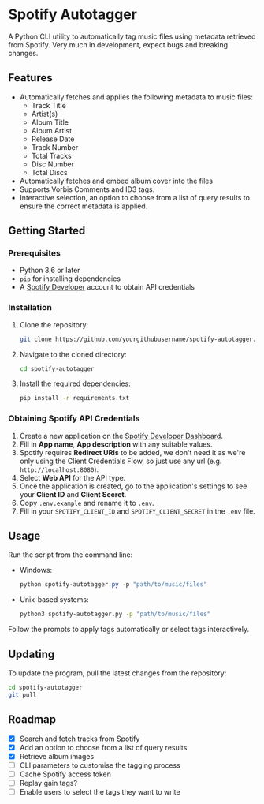 # Spotify Autotagger

A Python CLI utility to automatically tag music files using metadata retrieved from Spotify. Very much in development, expect bugs and breaking changes.

## Features

- Automatically fetches and applies the following metadata to music files:
  - Track Title
  - Artist(s)
  - Album Title
  - Album Artist
  - Release Date
  - Track Number
  - Total Tracks
  - Disc Number
  - Total Discs
- Automatically fetches and embed album cover into the files
- Supports Vorbis Comments and ID3 tags.
- Interactive selection, an option to choose from a list of query results to ensure the correct metadata is applied.

## Getting Started

### Prerequisites

- Python 3.6 or later
- `pip` for installing dependencies
- A [Spotify Developer](https://developer.spotify.com) account to obtain API credentials

### Installation

1. Clone the repository:
   ```sh
   git clone https://github.com/yourgithubusername/spotify-autotagger.git
   ```
2. Navigate to the cloned directory:
   ```sh
   cd spotify-autotagger
   ```
3. Install the required dependencies:
   ```sh
   pip install -r requirements.txt
   ```

### Obtaining Spotify API Credentials

1. Create a new application on the [Spotify Developer Dashboard](https://developer.spotify.com/dashboard/create).
2. Fill in **App name**, **App description** with any suitable values.
3. Spotify requires **Redirect URIs** to be added, we don't need it as we're only using the Client Credentials Flow, so just use any url (e.g. `http://localhost:8080`).
4. Select **Web API** for the API type.
5. Once the application is created, go to the application's settings to see your **Client ID** and **Client Secret**.
6. Copy `.env.example` and rename it to `.env`.
7. Fill in your `SPOTIFY_CLIENT_ID` and `SPOTIFY_CLIENT_SECRET` in the `.env` file.

## Usage

Run the script from the command line:
- Windows:
    ```powershell
    python spotify-autotagger.py -p "path/to/music/files"
    ```
- Unix-based systems:
    ```sh
    python3 spotify-autotagger.py -p "path/to/music/files"
    ```

Follow the prompts to apply tags automatically or select tags interactively.

## Updating

To update the program, pull the latest changes from the repository:
```sh
cd spotify-autotagger
git pull 
```

## Roadmap

- [x] Search and fetch tracks from Spotify
- [x] Add an option to choose from a list of query results
- [x] Retrieve album images
- [ ] CLI parameters to customise the tagging process
- [ ] Cache Spotify access token
- [ ] Replay gain tags?
- [ ] Enable users to select the tags they want to write